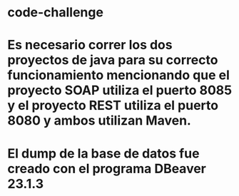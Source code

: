 # code-challenge

# Es necesario correr los dos proyectos de java para su correcto funcionamiento mencionando que el proyecto SOAP utiliza el puerto 8085 y el proyecto REST utiliza el puerto 8080 y ambos utilizan Maven.

# El dump de la base de datos fue creado con el programa DBeaver 23.1.3
